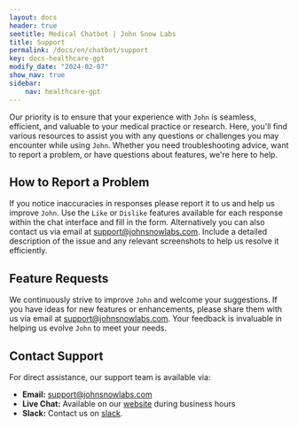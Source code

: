 ```yaml
---
layout: docs
header: true
seotitle: Medical Chatbot | John Snow Labs
title: Support
permalink: /docs/en/chatbot/support
key: docs-healthcare-gpt
modify_date: "2024-02-07"
show_nav: true
sidebar:
    nav: healthcare-gpt
---
```


<div class="h3-box" markdown="1">

Our priority is to ensure that your experience with `John` is seamless, efficient, and valuable to your medical practice or research. Here, you'll find various resources to assist you with any questions or challenges you may encounter while using `John`. Whether you need troubleshooting advice, want to report a problem, or have questions about features, we're here to help.

</div><div class="h3-box" markdown="1">

## How to Report a Problem

If you notice inaccuracies in responses please report it to us and help us improve `John`. Use the `Like` or `Dislike` features available for each response within the chat interface and fill in the form. Alternatively you can also contact us via email at [support@johnsnowlabs.com](mailto:support@johnsnowlabs.com). Include a detailed description of the issue and any relevant screenshots to help us resolve it efficiently.

</div><div class="h3-box" markdown="1">

## Feature Requests

We continuously strive to improve `John` and welcome your suggestions. If you have ideas for new features or enhancements, please share them with us via email at support@johnsnowlabs.com. Your feedback is invaluable in helping us evolve `John` to meet your needs.

</div><div class="h3-box" markdown="1">

## Contact Support

For direct assistance, our support team is available via:
- **Email:** [support@johnsnowlabs.com](mailto:support@johnsnowlabs.com)
- **Live Chat:** Available on our [website](www.johnsnowlabs.com) during business hours
- **Slack:** Contact us on [slack](https://spark-nlp.slack.com/archives/C06E88Q93FE). 

</div>